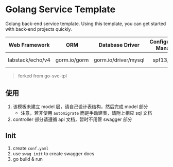 # Golang Service Template

Golang back-end service template. Using this template, you can get started with back-end projects quickly.  

|  Web Framework   |     ORM      |   Database Driver    | Configuration Manager |   Log Manager   |  API Documentation  |
|:----------------:|:------------:|:--------------------:|:---------------------:|:---------------:|:-------------------:|
| labstack/echo/v4 | gorm.io/gorm | gorm.io/driver/mysql |      spf13/viper      | sirupsen/logrus | swaggo/echo-swagger |

> forked from go-svc-tpl



## 使用

1. 该模板未建立 model 层，请自己设计表结构，然后完成 model 部分
   - 注意，若非使用 `automigrate` 而是手动建表，请附上相应 sql 文档
2. controller 部分请遵循 api 文档，暂时不用管 swagger 部分 

## Init

1. create `conf.yaml`
2. use `swag init` to create swagger docs
3. go build & run
